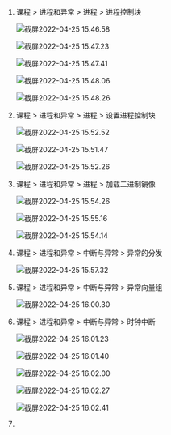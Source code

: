 1. 课程 > 进程和异常 > 进程 > 进程控制块

   ![截屏2022-04-25 15.46.58](https://raw.githubusercontent.com/hjc-owo/hjc-owo.github.io/img/202204251549541.png)

   ![截屏2022-04-25 15.47.23](https://raw.githubusercontent.com/hjc-owo/hjc-owo.github.io/img/202204251549571.png)

   ![截屏2022-04-25 15.47.41](https://raw.githubusercontent.com/hjc-owo/hjc-owo.github.io/img/202204251549560.png)

   ![截屏2022-04-25 15.48.06](https://raw.githubusercontent.com/hjc-owo/hjc-owo.github.io/img/202204251549564.png)

   ![截屏2022-04-25 15.48.26](https://raw.githubusercontent.com/hjc-owo/hjc-owo.github.io/img/202204251549552.png)

2. 课程 > 进程和异常 > 进程 > 设置进程控制块

   ![截屏2022-04-25 15.52.52](https://raw.githubusercontent.com/hjc-owo/hjc-owo.github.io/img/202204251553542.png)

   ![截屏2022-04-25 15.51.47](https://raw.githubusercontent.com/hjc-owo/hjc-owo.github.io/img/202204251553553.png)

   ![截屏2022-04-25 15.52.26](https://raw.githubusercontent.com/hjc-owo/hjc-owo.github.io/img/202204251553559.png)

3. 课程 > 进程和异常 > 进程 > 加载二进制镜像

   ![截屏2022-04-25 15.54.26](https://raw.githubusercontent.com/hjc-owo/hjc-owo.github.io/img/202204251555412.png)

   ![截屏2022-04-25 15.55.16](https://raw.githubusercontent.com/hjc-owo/hjc-owo.github.io/img/202204251556230.png)

   ![截屏2022-04-25 15.54.14](https://raw.githubusercontent.com/hjc-owo/hjc-owo.github.io/img/202204251555431.png)

4. 课程 > 进程和异常 > 中断与异常 > 异常的分发

   ![截屏2022-04-25 15.57.32](https://raw.githubusercontent.com/hjc-owo/hjc-owo.github.io/img/202204251557485.png)

5. 课程 > 进程和异常 > 中断与异常 > 异常向量组

   ![截屏2022-04-25 16.00.30](https://raw.githubusercontent.com/hjc-owo/hjc-owo.github.io/img/202204251600284.png)

6. 课程 > 进程和异常 > 中断与异常 > 时钟中断

   ![截屏2022-04-25 16.01.23](https://raw.githubusercontent.com/hjc-owo/hjc-owo.github.io/img/202204251603315.png)

   ![截屏2022-04-25 16.01.40](https://raw.githubusercontent.com/hjc-owo/hjc-owo.github.io/img/202204251603328.png)

   ![截屏2022-04-25 16.02.00](https://raw.githubusercontent.com/hjc-owo/hjc-owo.github.io/img/202204251603335.png)

   ![截屏2022-04-25 16.02.27](https://raw.githubusercontent.com/hjc-owo/hjc-owo.github.io/img/202204251603343.png)

   ![截屏2022-04-25 16.02.41](https://raw.githubusercontent.com/hjc-owo/hjc-owo.github.io/img/202204251603347.png)

7.
